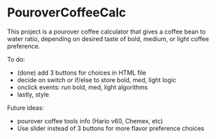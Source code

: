 # PouroverCoffeeCalc
This project is a pourover coffee calculator that gives a coffee bean to water ratio, depending on desired taste of bold, medium, or light coffee preference.

To do:
- (done) add 3 buttons for choices in HTML file
- decide on switch or if/else to store bold, med, light logic
- onclick events: run bold, med, light algorithms
- lastly, style

Future ideas:
- pourover coffee tools info (Hario v60, Chemex, etc)
- Use slider instead of 3 buttons for more flavor preference choices
